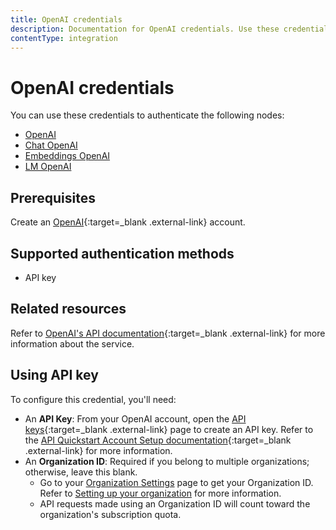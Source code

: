 ```yaml
---
title: OpenAI credentials
description: Documentation for OpenAI credentials. Use these credentials to authenticate OpenAI in n8n, a workflow automation platform.
contentType: integration
---
```


# OpenAI credentials

You can use these credentials to authenticate the following nodes:

- [OpenAI](/integrations/builtin/app-nodes/n8n-nodes-langchain.openai/)
- [Chat OpenAI](/integrations/builtin/cluster-nodes/sub-nodes/n8n-nodes-langchain.lmchatopenai)
- [Embeddings OpenAI](/integrations/builtin/cluster-nodes/sub-nodes/n8n-nodes-langchain.embeddingsopenai)
- [LM OpenAI](/integrations/builtin/cluster-nodes/sub-nodes/n8n-nodes-langchain.lmopenai)

## Prerequisites

Create an [OpenAI](https://openai.com/){:target=_blank .external-link} account.

## Supported authentication methods

- API key

## Related resources

Refer to [OpenAI's API documentation](https://platform.openai.com/docs/introduction){:target=_blank .external-link} for more information about the service.

## Using API key

To configure this credential, you'll need:

- An **API Key**: From your OpenAI account, open the [API keys](https://platform.openai.com/api-keys){:target=_blank .external-link} page to create an API key. Refer to the [API Quickstart Account Setup documentation](https://platform.openai.com/docs/quickstart/account-setup){:target=_blank .external-link} for more information.
- An **Organization ID**: Required if you belong to multiple organizations; otherwise, leave this blank.
    - Go to your [Organization Settings](https://platform.openai.com/account/organization) page to get your Organization ID. Refer to [Setting up your organization](https://platform.openai.com/docs/guides/production-best-practices/setting-up-your-organization) for more information.
    - API requests made using an Organization ID will count toward the organization's subscription quota.

